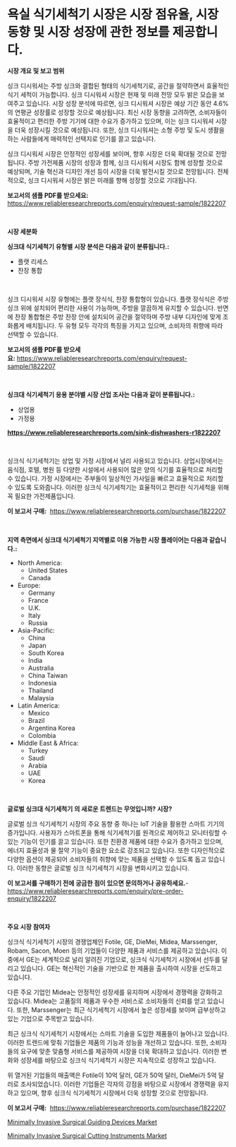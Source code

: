 <p><h1>욕실 식기세척기 시장은 시장 점유율, 시장 동향 및 시장 성장에 관한 정보를 제공합니다.</h1></p><p><strong>시장 개요 및 보고 범위</strong></p>
<p><p>싱크 디시워셔는 주방 싱크와 결합된 형태의 식기세척기로, 공간을 절약하면서 효율적인 식기 세척이 가능합니다. 싱크 디시워셔 시장은 현재 및 미래 전망 모두 밝은 모습을 보여주고 있습니다. 시장 성장 분석에 따르면, 싱크 디시워셔 시장은 예상 기간 동안 4.6%의 연평균 성장률로 성장할 것으로 예상됩니다. 최신 시장 동향을 고려하면, 소비자들이 효율적이고 편리한 주방 기기에 대한 수요가 증가하고 있으며, 이는 싱크 디시워셔 시장을 더욱 성장시킬 것으로 예상됩니다. 또한, 싱크 디시워셔는 소형 주방 및 도시 생활을 하는 사람들에게 매력적인 선택지로 인기를 끌고 있습니다.</p><p>싱크 디시워셔 시장은 안정적인 성장세를 보이며, 향후 시장은 더욱 확대될 것으로 전망됩니다. 주방 가전제품 시장의 성장과 함께, 싱크 디시워셔 시장도 함께 성장할 것으로 예상되며, 기술 혁신과 디자인 개선 등이 시장을 더욱 발전시킬 것으로 전망됩니다. 전체적으로, 싱크 디시워셔 시장은 밝은 미래를 향해 성장할 것으로 기대됩니다.</p></p>
<p><strong>보고서의 샘플 PDF를 받으세요:</strong> <a href="https://www.reliableresearchreports.com/enquiry/request-sample/1822207">https://www.reliableresearchreports.com/enquiry/request-sample/1822207</a></p>
<p>&nbsp;</p>
<p><strong>시장 세분화</strong></p>
<p><strong>싱크대 식기세척기 유형별 시장 분석은 다음과 같이 분류됩니다.:</strong></p>
<p><ul><li>플랫 리세스</li><li>찬장 통합</li></ul></p>
<p>&nbsp;</p>
<p><p>싱크 디시워셔 시장 유형에는 플랫 장식식, 찬장 통합형이 있습니다. 플랫 장식식은 주방 싱크 위에 설치되어 편리한 사용이 가능하며, 주방을 깔끔하게 유지할 수 있습니다. 반면에 찬장 통합형은 주방 찬장 안에 설치되어 공간을 절약하며 주방 내부 디자인에 맞게 조화롭게 배치됩니다. 두 유형 모두 각각의 특징을 가지고 있으며, 소비자의 취향에 따라 선택할 수 있습니다.</p></p>
<p><strong>보고서의 샘플 PDF를 받으세요:</strong>&nbsp;<a href="https://www.reliableresearchreports.com/enquiry/request-sample/1822207">https://www.reliableresearchreports.com/enquiry/request-sample/1822207</a></p>
<p>&nbsp;</p>
<p><strong> 싱크대 식기세척기 응용 분야별 시장 산업 조사는 다음과 같이 분류됩니다.:</strong></p>
<p><ul><li>상업용</li><li>가정용</li></ul></p>
<p><strong><a href="https://www.reliableresearchreports.com/sink-dishwashers-r1822207">https://www.reliableresearchreports.com/sink-dishwashers-r1822207</a></strong></p>
<p>&nbsp;</p>
<p><p>싱크식 식기세척기는 상업 및 가정 시장에서 널리 사용되고 있습니다. 상업시장에서는 음식점, 호텔, 병원 등 다양한 시설에서 사용되어 많은 양의 식기를 효율적으로 처리할 수 있습니다. 가정 시장에서는 주부들이 일상적인 가사일을 빠르고 효율적으로 처리할 수 있도록 도와줍니다. 이러한 싱크식 식기세척기는 효율적이고 편리한 식기세척을 위해 꼭 필요한 가전제품입니다.</p></p>
<p><strong>이 보고서 구매:</strong>&nbsp; <a href="https://www.reliableresearchreports.com/purchase/1822207">https://www.reliableresearchreports.com/purchase/1822207</a></p>
<p>&nbsp;</p>
<p><strong>지역 측면에서 싱크대 식기세척기 지역별로 이용 가능한 시장 플레이어는 다음과 같습니다.:</strong></p>
<p><ul>
    <li>
        North America:
        <ul>
            <li>United States</li>
            <li>Canada</li>
        </ul>
    </li>
    <li>
        Europe:
        <ul>
            <li>Germany</li>
            <li>France</li>
            <li>U.K.</li>
            <li>Italy</li>
            <li>Russia</li>
        </ul>
    </li>
    <li>
        Asia-Pacific:
        <ul>
            <li>China</li>
            <li>Japan</li>
            <li>South Korea</li>
            <li>India</li>
            <li>Australia</li>
            <li>China Taiwan</li>
            <li>Indonesia</li>
            <li>Thailand</li>
            <li>Malaysia</li>
        </ul>
    </li>
    <li>
        Latin America:
        <ul>
            <li>Mexico</li>
            <li>Brazil</li>
            <li>Argentina Korea</li>
            <li>Colombia</li>
        </ul>
    </li>
    <li>
        Middle East & Africa:
        <ul>
            <li>Turkey</li>
            <li>Saudi</li>
            <li>Arabia</li>
            <li>UAE</li>
            <li>Korea</li>
        </ul>
    </li>
    </ul></p>
<p>&nbsp;</p>
<p><strong>글로벌 싱크대 식기세척기 의 새로운 트렌드는 무엇입니까? 시장?</strong></p>
<p><p>글로벌 싱크 식기세척기 시장의 주요 동향 중 하나는 IoT 기술을 활용한 스마트 기기의 증가입니다. 사용자가 스마트폰을 통해 식기세척기를 원격으로 제어하고 모니터링할 수 있는 기능이 인기를 끌고 있습니다. 또한 친환경 제품에 대한 수요가 증가하고 있으며, 에너지 효율성과 물 절약 기능이 중요한 요소로 강조되고 있습니다. 또한 디자인적으로 다양한 옵션이 제공되어 소비자들의 취향에 맞는 제품을 선택할 수 있도록 돕고 있습니다. 이러한 동향은 글로벌 싱크 식기세척기 시장을 변화시키고 있습니다.</p></p>
<p><strong>이 보고서를 구매하기 전에 궁금한 점이 있으면 문의하거나 공유하세요.</strong>- <a href="https://www.reliableresearchreports.com/enquiry/pre-order-enquiry/1822207">https://www.reliableresearchreports.com/enquiry/pre-order-enquiry/1822207</a></p>
<p>&nbsp;</p>
<p><strong>주요 시장 참여자</strong></p>
<p><p>싱크식 식기세척기 시장의 경쟁업체인 Fotile, GE, DieMei, Midea, Marssenger, Robam, Sacon, Moen 등의 기업들이 다양한 제품과 서비스를 제공하고 있습니다. 이 중에서 GE는 세계적으로 널리 알려진 기업으로, 싱크식 식기세척기 시장에서 선두를 달리고 있습니다. GE는 혁신적인 기술을 기반으로 한 제품을 출시하여 시장을 선도하고 있습니다.</p><p>다른 주요 기업인 Midea는 안정적인 성장세를 유지하며 시장에서 경쟁력을 강화하고 있습니다. Midea는 고품질의 제품과 우수한 서비스로 소비자들의 신뢰를 얻고 있습니다. 또한, Marssenger는 최근 식기세척기 시장에서 높은 성장세를 보이며 급부상하고 있는 기업으로 주목받고 있습니다.</p><p>최근 싱크식 식기세척기 시장에서는 스마트 기술을 도입한 제품들이 늘어나고 있습니다. 이러한 트렌드에 맞춰 기업들은 제품의 기능과 성능을 개선하고 있습니다. 또한, 소비자들의 요구에 맞춘 맞춤형 서비스를 제공하여 시장을 더욱 확대하고 있습니다. 이러한 변화와 성장세를 바탕으로 싱크식 식기세척기 시장은 지속적으로 성장하고 있습니다.</p><p>위 열거된 기업들의 매출액은 Fotile이 10억 달러, GE가 50억 달러, DieMei가 5억 달러로 조사되었습니다. 이러한 기업들은 각자의 강점을 바탕으로 시장에서 경쟁력을 유지하고 있으며, 향후 싱크식 식기세척기 시장에서 더욱 성장할 것으로 전망됩니다.</p></p>
<p><strong>이 보고서 구매:</strong>&nbsp;&nbsp;<a href="https://www.reliableresearchreports.com/purchase/1822207">https://www.reliableresearchreports.com/purchase/1822207</a></p>
<p><p><a href="https://eight-handstand-8fb.notion.site/Minimally-Invasive-Surgical-Guiding-Devices-Market-Share-Evolution-and-Market-Growth-Trends-2024-2-aa4229d4ca594121ba79faa81cf351b4">Minimally Invasive Surgical Guiding Devices Market</a></p><p><a href="https://simplistic-meeting-7ee.notion.site/Minimally-Invasive-Surgical-Cutting-Instruments-Market-Exploring-Market-Share-Market-Trends-and-F-8483b62469ea4b11b1d4aef6ad14058c">Minimally Invasive Surgical Cutting Instruments Market</a></p></p>